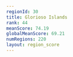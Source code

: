 ```yaml
---
regionId: 30
title: Glorioso Islands
rank: 44
meanScore: 74.19
globalMeanScore: 69.21
numRegions: 220
layout: region_score
---
```

